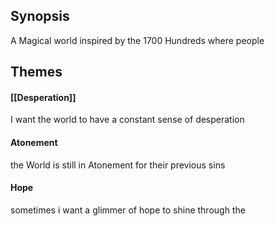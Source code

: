 ## Synopsis
A Magical world inspired by the 1700 Hundreds where people 
## Themes
#### [[Desperation]]
I want the world to have a constant sense of desperation
#### Atonement
the World is still in Atonement for their previous sins
#### Hope
sometimes i want a glimmer of hope to shine through the 
